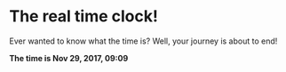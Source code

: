 # The real time clock!

Ever wanted to know what the time is? Well, your journey is about to end!

**The time is Nov 29, 2017, 09:09**
